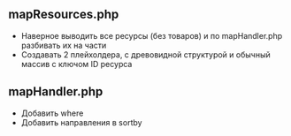 ## mapResources.php

- Наверное выводить все ресурсы (без товаров) и по mapHandler.php разбивать их на части
- Создавать 2 плейхолдера, с древовидной структурой и обычный массив с ключом ID ресурса

## mapHandler.php

- Добавить where
- Добавить направления в sortby
